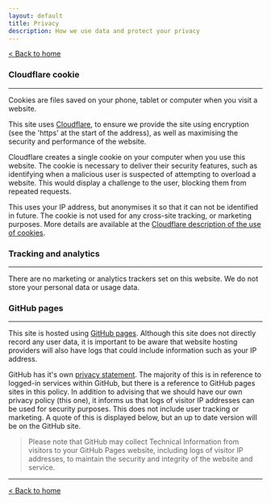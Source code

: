 ```yaml
---
layout: default
title: Privacy
description: How we use data and protect your privacy
---
```


[&lt; Back to home](./)

### Cloudflare cookie

---

Cookies are files saved on your phone, tablet or computer when you visit a website.

This site uses [Cloudflare](https://www.cloudflare.com/), to ensure we provide the site using encryption (see the 'https' at the start of the address), as well as maximising the security and performance of the website.

Cloudflare creates a single cookie on your computer when you use this website. The cookie is necessary to deliver their security features, such as identifying when a malicious user is suspected of attempting to overload a website. This would display a challenge to the user, blocking them from repeated requests.

This uses your IP address, but anonymises it so that it can not be identified in future. The cookie is not used for any cross-site tracking, or marketing purposes. More details are available at the [Cloudflare description of the use of cookies](https://support.cloudflare.com/hc/en-us/articles/200170156-Understanding-the-Cloudflare-Cookies#12345682).

### Tracking and analytics

---

There are no marketing or analytics trackers set on this website. We do not store your personal data or usage data.

### GitHub pages

---

This site is hosted using [GitHub pages](https://pages.github.com/). Although this site does not directly record any user data, it is important to be aware that website hosting providers will also have logs that could include information such as your IP address.

GitHub has it's own [privacy statement](https://help.github.com/en/github/site-policy/github-privacy-statement). The majority of this is in reference to logged-in services within GitHub, but there is a reference to GitHub pages sites in this policy. In addition to advising that we should have our own privacy policy (this one), it informs us that logs of visitor IP addresses can be used for security purposes. This does not include user tracking or marketing. A quote of this is displayed below, but an up to date version will be on the GitHub site.

> Please note that GitHub may collect Technical Information from visitors to your GitHub Pages website, including logs of visitor IP addresses, to maintain the security and integrity of the website and service.

---

[&lt; Back to home](./)
